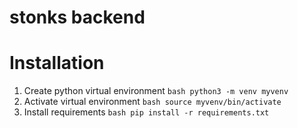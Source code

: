 # stonks backend

Installation
============

  1. Create python virtual environment
	```bash
	python3 -m venv myvenv
	```
  2. Activate virtual environment
    ```bash
	source myvenv/bin/activate
	```
  3. Install requirements
    ```bash
	pip install -r requirements.txt 
	```

